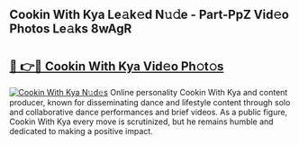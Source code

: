## Cookin With Kya Le𝚊k𝚎d N𝚞𝚍e - Part-PpZ Vid𝚎o Photos Le𝚊ks 8wAgR

# <h2><a href="http://fbdw49.evod.top/?m=Cookin+With+Kya">🔗 👉🔴 Cookin With Kya Vid𝚎o Ph𝚘t𝚘s</a></h2>

[![Cookin With Kya N𝚞d𝚎s](https://i.imgur.com/8V9OHl7.gif)](http://fbdw49.evod.top/?m=Cookin+With+Kya)
Online personality Cookin With Kya and content producer, known for disseminating dance and lifestyle content through solo and collaborative dance performances and brief videos. As a public figure, Cookin With Kya every move is scrutinized, but he remains humble and dedicated to making a positive impact. 
